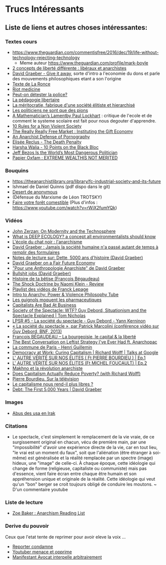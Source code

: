 # Trucs Intéressants
## Liste de liens et autres choses intéressantes:

### Textes cours

* https://www.theguardian.com/commentisfree/2016/dec/19/life-without-technology-rejecting-technology
  * Meme auteur https://www.theguardian.com/profile/mark-boyle
* [2 concepts de liberté différente : libéraux et anarchistes](https://www.infolibertaire.net/%E2%98%85-liberte-des-liberaux-et-liberte-des-anarchistes/)
* [David Graeber - Give it away](https://theanarchistlibrary.org/library/david-graeber-give-it-away), sorte d'intro a l'economie du dons et parle des mouvements philosophiques etant a son l'origine
* [Texte de La Ronce](https://docs.google.com/document/d/1V6oWtihszT4Gl3jRM_HcseHwcvg1BrXvnzsomgqPGWg/edit)
* [Riot medicine](https://riotmedicine.net/)
* [Peut-on détester la police?](https://lundi.am/IMG/pdf/253844818-peut-on-detester-la-police-ter-s.pdf)
* [La pédagogie libertaire](https://www.socialisme-libertaire.fr/2016/05/pedagogie-libertaire.html)
* [La méritocratie, fabrique d'une société élitiste et hierarchisé ](https://www.socialisme-libertaire.fr/2015/03/la-meritocratie-fabrique-d-une-societe-elitiste-et-hierarchise.html)
* [Les politiciens ne sont que des pions ](https://www.socialisme-libertaire.fr/2020/12/les-politiciens-ne-sont-que-des-pions.html)
* [A Mathematician’s Lamentby Paul Lockhart](LockhartsLament.pdf) : critique de l'ecole et de comment le systeme scolaire est fait pour nous degouter d'apprendre.
* [ 10 Rules for a Non Violent Society ](https://theanarchistlibrary.org/library/philip-richlin-10-rules-for-a-non-violent-society)
* [The Really Really Free Market : Instituting the Gift Economy](https://theanarchistlibrary.org/library/crimethinc-the-really-really-free-market)
* [An Anarchist Defense of Pornography](https://anarchymag.org/2015/08/an-anarchist-defense-of-pornography/)
* [Elisée Reclus - The Death Penalty](https://theanarchistlibrary.org/library/elisee-reclus-the-death-penalty)
* [Harsha Walia - 10 Points on the Black Bloc](https://theanarchistlibrary.org/h/hw/harsha-walia-10-points-on-the-black-bloc.html)
* [Jeff Bezos Is the World’s Most Dangerous Politician](https://medium.com/surviving-tomorrow/jeff-bezos-is-the-worlds-most-dangerous-politician-61991bc4f516)
* [Papier Oxfam : EXTREME WEALTHIS NOT MERITED](https://www-cdn.oxfam.org/s3fs-public/file_attachments/dp-extreme-wealth-is-not-merited-241115-en.pdf)

### Bouquins
* https://theanarchistlibrary.org/library/fc-industrial-society-and-its-future
* Ishmael de Daniel Quinns (pdf dispo dans le git)
* [Desert de anonymous](https://theanarchistlibrary.org/library/anonymous-desert)
* (Défensue du Marxisme de Léon TROTSKY)
* [Faire votre forêt comestible](http://www.agriculture19.lesfichesabebert.fr/) (Plus d'infos : https://www.youtube.com/watch?v=rWiX2fumYQk)

### Vidéos
* [John Zerzan: On Modernity and the Technosphere](https://www.youtube.com/watch?v=3I9QJVNas5k)
* [What is DEEP ECOLOGY? a concept all environmentalists should know](https://www.youtube.com/watch?v=xoKvBqssXf4)
* [L'école du chat noir : l'anarchisme](https://www.youtube.com/watch?v=U3Rs7Pjd8gM)
* [David Graeber : Jamais la société humaine n'a passé autant de temps à remplir des formulaires](https://www.youtube.com/watch?v=y-G7461XhMs)
* [Notes de lecture sur: Dette, 5000 ans d'histoire (David Graeber)](https://www.youtube.com/watch?v=24X49S1ajcQ)
* [David Graeber on a Fair Future Economy](https://www.youtube.com/watch?v=7YynqVvgZYI)
* ["Pour une Anthropologie Anarchiste" de David Graeber](https://www.youtube.com/watch?v=Z9ApjcTxZKM)
* [Bullshit jobs (David Graeber)](https://www.youtube.com/watch?v=8cvPDiWkD6I&feature=youtu.be)
* [Histoire de ta bêtise (François Bégaudeau)](https://www.youtube.com/watch?v=_eb3BFkj3Dg)
* [The Shock Doctrine by Naomi Klein - Review](https://www.youtube.com/watch?v=_PMkBy007VU&feature=emb_logo)
* [Playlist des vidéos de Franck Lepage](https://www.youtube.com/playlist?list=PLFePO0DghdicNrU0KytikJAV310b9i7Gz)
* [Intro to Anarchy: Power & Violence Philosophy Tube](https://www.youtube.com/watch?v=bCAUmh99hMI)
* [Les guignols moquent les pharmaceutiques](VIDEO-2020-11-20-08-31-13.mp4)
* [Capitalists Are Bad At Business](https://www.youtube.com/watch?v=yP9Oj65OweI)
* [Society of the Spectacle: WTF? Guy Debord, Situationism and the Spectacle Explained | Tom Nicholas](https://www.youtube.com/watch?v=RGJr08N-auM)
* [LPSR #5 - La société du spectacle - Guy Debord - Yann Kerninon](https://www.youtube.com/watch?v=ptR6IQwobf4)
* [« La société du spectacle », par Patrick Marcolini (conférence vidéo sur Guy Debord, BNF, 2013)](https://www.youtube.com/watch?v=LAibRpDB9qM)
* [François BÉGAUDEAU – La bourgeoisie, le capital & la liberté](https://www.youtube.com/watch?v=4gX5KpOboDo)
* [The Best Conversation on Leftist Strategy I've Ever Had ft. Anarchopac](https://www.youtube.com/watch?v=fH12TOZ-_Sg)
* [La commune de Paris - Henri Guillemin](https://www.youtube.com/watch?v=PwXwDp3Ze7Q)
* [Democracy at Work: Curing Capitalism | Richard Wolff | Talks at Google](https://www.youtube.com/watch?v=ynbgMKclWWc)
* [L' AUTRE VÉRITÉ SUR NOS ÉLITES ( Ft PIERRE BOURDIEU ) | Ep.1](https://www.youtube.com/watch?v=w4EtFZ1ci20)
* [L' AUTRE VÉRITÉ SUR NOS ÉLITES (Ft MICHEL FOUCAULT) | Ep.2](https://www.youtube.com/watch?v=YYYkd-LyNow)
* [Makhno et la révolution anarchiste ](https://www.youtube.com/watch?v=fPLHhnEIXvI)
* [Does Capitalism Actually Reduce Poverty? (with Richard Wolff)](https://www.youtube.com/watch?v=Co4FES0ehyI)
* [Pierre Bourdieu. Sur la télévision](https://www.youtube.com/watch?v=vcc6AEpjdcY)
* [Le capitalisme nous rend-il plus libres ?](https://www.youtube.com/watch?v=x3baW6zCOxY)
* [Debt: The First 5,000 Years | David Graeber](https://www.youtube.com/watch?v=CZIINXhGDcs)

### Images
* [Abus des usa en Irak](https://ushypocrisy.com/2013/04/28/lest-we-forget-the-horrifying-images-from-abu-ghraib-prison-in-iraq-graphic-imagery/)

### Citations
* Le spectacle, c'est simplement le remplacement de la vie vraie, de ce surgissement original en chacun, vécu de première main, par une "impossibilité" d'avoir une expérience directe de la vie, car en tout lieu, "le vrai est un moment du faux", soit que l'aliénation (être étranger à soi-même) est généralisée et la réalité remplacée par un spectre (image) hideux, une "image" de celle-ci. À chaque époque, cette idéologie qui change de forme (religieuse, capitaliste ou communiste) mais pas d'essence, vient faire écran entre chaque être humain et son appréhension unique et originale de la réalité. Cette idéologie qui veut qu'un "bon" berger se croit toujours obligé de conduire les moutons.
 ~ D'un commentaire youtube
 
### Liste de lecture
* [Zoe Baker : Anarchism Reading List](https://anarchopac.wordpress.com/2013/05/31/recommended-reading/) 
 
### Derive du pouvoir
Ceux que l'etat tente de reprimer pour avoir eleve la voix ...
* [Reporter condamne](https://www.youtube.com/watch?v=z7uF4HsiPYg&t=19s)
* [Youtuber menace et opprime](https://www.youtube.com/watch?v=xYHlzo-1umE)
* [Manifestant Avocat interpelle arbitrairement](https://www.youtube.com/watch?v=dWzyQtdN7Fc)

